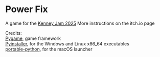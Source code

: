 # Power Fix
A game for the [Kenney Jam 2025](https://itch.io/jam/kenney-jam-2025)
More instructions on the itch.io page

Credits:
<br>
[Pygame](https://www.pygame.org/), game framework
<br>
[Pyinstaller](https://pyinstaller.org/), for the Windows and Linux x86_64 executables
<br>
[portable-python](https://github.com/bjia56/portable-python), for the macOS launcher
